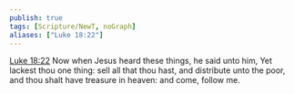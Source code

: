 ```yaml
---
publish: true
tags: [Scripture/NewT, noGraph]
aliases: ["Luke 18:22"]
---
```

[Luke 18:22](https://churchofjesuschrist.org/study/scriptures/nt/luke/18?lang=eng&id=p22#p22) Now when Jesus heard these things, he said unto him, Yet lackest thou one thing: sell all that thou hast, and distribute unto the poor, and thou shalt have treasure in heaven: and come, follow me.
